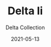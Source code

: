 ---
subtitle: "Delta Collection"
image_secondary: "img/92bf13f7915ef80f7ff4c2a4ba2f5339f01c7fd9-2400x1200.png"
description: "The%20Delta%20are%A0versatile%20pendants%20with%20its%20hybrid%20lampshade%20that%20combines%20the%20traditional%20box%20pleat%20untraditionally%20paired%20with%20tapered%20openings.%20The%20white%20version%20emanates%20a%20soft%20glow%2C%20while%20the%20black%20version%2C%20almost%20opaque%20and%20lined%20in%20a%20reflective%20gold%2C%20casts%20a%20more%20dramatic%20light."
category: "Pendants"
designer: "Rbw"
tags: 
  - "Pendants"
title: "Delta Ii"
href: "https://rbw.com/products/delta-ii/w-27-120_tm_dex"
image_primary: "img/DEL-II_default.jpg"
manufacturer: "Rich Brilliant Willing"
slug: "/manufacturers/rbw/pendants/rbw-delta-ii"
date: "2021-05-13"
---